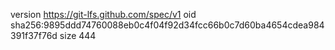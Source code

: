 version https://git-lfs.github.com/spec/v1
oid sha256:9895ddd74760088eb0c4f04f92d34fcc66b0c7d60ba4654cdea984391f37f76d
size 444
